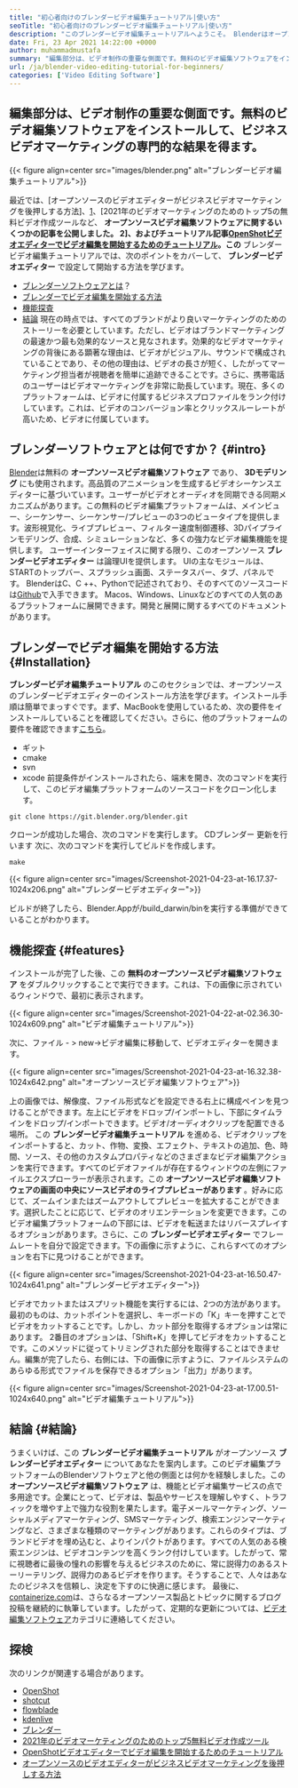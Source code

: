 ```yaml
---
title: "初心者向けのブレンダービデオ編集チュートリアル|使い方" 
seoTitle: "初心者向けのブレンダービデオ編集チュートリアル|使い方" 
description: "このブレンダービデオ編集チュートリアルへようこそ。 Blenderはオープンソースで、エフェクト、アニメーション、フィルター、ライブプレビュー、および画像を追加するためのサポートを提供しています。" 
date: Fri, 23 Apr 2021 14:22:00 +0000
author: muhammadmustafa
summary: "編集部分は、ビデオ制作の重要な側面です。無料のビデオ編集ソフトウェアをインストールして、ビジネスビデオマーケティングの専門的な結果を得ます。" 
url: /ja/blender-video-editing-tutorial-for-beginners/
categories: ['Video Editing Software']
---
```


## 編集部分は、ビデオ制作の重要な側面です。無料のビデオ編集ソフトウェアをインストールして、ビジネスビデオマーケティングの専門的な結果を得ます。

{{< figure align=center src="images/blender.png" alt="ブレンダービデオ編集チュートリアル">}}

最近では、[オープンソースのビデオエディターがビジネスビデオマーケティングを後押しする方法]、[1]、[2021年のビデオマーケティングのためのトップ5の無料ビデオ作成ツールなど、  **オープンソースビデオ編集ソフトウェアに関するいくつかの記事を公開しました。 2]、およびチュートリアル記事[OpenShotビデオエディターでビデオ編集を開始するためのチュートリアル][3]。この** ブレンダービデオ編集チュートリアルでは、次のポイントをカバーして、 **ブレンダービデオエディター**  で設定して開始する方法を学びます。
  * [ブレンダーソフトウェアとは][4]？
  * [ブレンダーでビデオ編集を開始する方法][5]
  * [機能探査][6]
  * [結論][7]
現在の時点では、すべてのブランドがより良いマーケティングのためのストーリーを必要としています。ただし、ビデオはブランドマーケティングの最速かつ最も効果的なソースと見なされます。効果的なビデオマーケティングの背後にある顕著な理由は、ビデオがビジュアル、サウンドで構成されていることであり、その他の理由は、ビデオの長さが短く、したがってマーケティング担当者が視聴者を簡単に追跡できることです。さらに、携帯電話のユーザーはビデオマーケティングを非常に助長しています。現在、多くのプラットフォームは、ビデオに付属するビジネスプロファイルをランク付けしています。これは、ビデオのコンバージョン率とクリックスルーレートが高いため、ビデオに付属しています。

## ブレンダーソフトウェアとは何ですか？ {#intro}

[Blender][8]は無料の  **オープンソースビデオ編集ソフトウェア** であり、 **3Dモデリング**  にも使用されます。高品質のアニメーションを生成するビデオシーケンスエディターに基づいています。ユーザーがビデオとオーディオを同期できる同期メカニズムがあります。この無料のビデオ編集プラットフォームは、メインビュー、シーケンサー、シーケンサー/プレビューの3つのビュータイプを提供します。波形視覚化、ライブプレビュー、フィルター速度制御遷移、3Dパイプラインモデリング、合成、シミュレーションなど、多くの強力なビデオ編集機能を提供します。
ユーザーインターフェイスに関する限り、このオープンソース  **ブレンダービデオエディター**  は論理UIを提供します。 UIの主なモジュールは、STARTのトップバー、スプラッシュ画面、ステータスバー、タブ、パネルです。 BlenderはC、C ++、Pythonで記述されており、そのすべてのソースコードは[Github][9]で入手できます。 Macos、Windows、Linuxなどのすべての人気のあるプラットフォームに展開できます。開発と展開に関するすべてのドキュメントがあります。

## ブレンダーでビデオ編集を開始する方法 {#Installation}

 **ブレンダービデオ編集チュートリアル** のこのセクションでは、オープンソースのブレンダービデオエディターのインストール方法を学びます。インストール手順は簡単でまっすぐです。まず、MacBookを使用しているため、次の要件をインストールしていることを確認してください。さらに、他のプラットフォームの要件を確認できます[こちら][10]。
  * ギット
  * cmake
  * svn
  * xcode
前提条件がインストールされたら、端末を開き、次のコマンドを実行して、このビデオ編集プラットフォームのソースコードをクローン化します。
```
git clone https://git.blender.org/blender.git
```
クローンが成功した場合、次のコマンドを実行します。
CDブレンダー
更新を行います
次に、次のコマンドを実行してビルドを作成します。
```
make
```

{{< figure align=center src="images/Screenshot-2021-04-23-at-16.17.37-1024x206.png" alt="ブレンダービデオエディター">}}

ビルドが終了したら、Blender.Appが/build_darwin/binを実行する準備ができていることがわかります。

## 機能探査 {#features}

インストールが完了した後、この  **無料のオープンソースビデオ編集ソフトウェア**  をダブルクリックすることで実行できます。これは、下の画像に示されているウィンドウで、最初に表示されます。

{{< figure align=center src="images/Screenshot-2021-04-22-at-02.36.30-1024x609.png" alt="ビデオ編集チュートリアル">}}

次に、ファイル - > new->ビデオ編集に移動して、ビデオエディターを開きます。

{{< figure align=center src="images/Screenshot-2021-04-23-at-16.32.38-1024x642.png" alt="オープンソースビデオ編集ソフトウェア">}}

上の画像では、解像度、ファイル形式などを設定できる右上に構成ペインを見つけることができます。左上にビデオをドロップ/インポートし、下部にタイムラインをドロップ/インポートできます。ビデオ/オーディオクリップを配置できる場所。
この  **ブレンダービデオ編集チュートリアル** を進める、ビデオクリップをインポートすると、カット、作物、変換、エフェクト、テキストの追加、色、時間、ソース、その他のカスタムプロパティなどのさまざまなビデオ編集アクションを実行できます。すべてのビデオファイルが存在するウィンドウの左側にファイルエクスプローラーが表示されます。この  **オープンソースビデオ編集ソフトウェアの画面の中央にソースビデオのライブプレビューがあります**  。好みに応じて、ズームインまたはズームアウトしてプレビューを拡大することができます。選択したことに応じて、ビデオのオリエンテーションを変更できます。このビデオ編集プラットフォームの下部には、ビデオを転送またはリバースプレイするオプションがあります。さらに、この **ブレンダービデオエディター**  でフレームレートを自分で設定できます。下の画像に示すように、これらすべてのオプションを右下に見つけることができます。

{{< figure align=center src="images/Screenshot-2021-04-23-at-16.50.47-1024x641.png" alt="ブレンダービデオエディター">}}

ビデオでカットまたはスプリット機能を実行するには、2つの方法があります。最初のものは、カットポイントを選択し、キーボードの「K」キーを押すことでビデオをカットすることです。しかし、カット部分を取得するオプションは常にあります。 2番目のオプションは、「Shift+K」を押してビデオをカットすることです。このメソッドに従ってトリミングされた部分を取得することはできません。編集が完了したら、右側には、下の画像に示すように、ファイルシステムのあらゆる形式でファイルを保存できるオプション「出力」があります。

{{< figure align=center src="images/Screenshot-2021-04-23-at-17.00.51-1024x640.png" alt="ビデオ編集チュートリアル">}}


## 結論 {#結論}

うまくいけば、この  **ブレンダービデオ編集チュートリアル** がオープンソース  **ブレンダービデオエディター**  についてあなたを案内します。このビデオ編集プラットフォームのBlenderソフトウェアと他の側面とは何かを経験しました。この **オープンソースビデオ編集ソフトウェア**  は、機能とビデオ編集サービスの点で多用途です。企業にとって、ビデオは、製品やサービスを理解しやすく、トラフィックを増やす上で強力な役割を果たします。電子メールマーケティング、ソーシャルメディアマーケティング、SMSマーケティング、検索エンジンマーケティングなど、さまざまな種類のマーケティングがあります。これらのタイプは、ブランドビデオを埋め込むと、よりインパクトがあります。すべての人気のある検索エンジンは、ビデオコンテンツを高くランク付けしています。したがって、常に視聴者に最後の憧れの影響を与えるビジネスのために、常に説得力のあるストーリーテリング、説得力のあるビデオを作ります。そうすることで、人々はあなたのビジネスを信頼し、決定を下すのに快適に感じます。
最後に、[containerize.com][11]は、さらなるオープンソース製品とトピックに関するブログ投稿を継続的に執筆しています。したがって、定期的な更新については、[ビデオ編集ソフトウェア][12]カテゴリに連絡してください。

## 探検
次のリンクが関連する場合があります。
  * [OpenShot][13]
  * [shotcut][14]
  * [flowblade][15]
  * [kdenlive][16]
  * [ブレンダー][8]
  * [2021年のビデオマーケティングのためのトップ5無料ビデオ作成ツール][2]
  * [OpenShotビデオエディターでビデオ編集を開始するためのチュートリアル][3]
  * [オープンソースのビデオエディターがビジネスビデオマーケティングを後押しする方法][1]



 [1]: https://blog.containerize.com/video-editing-software/how-video-editing-software-improves-business-video-marketing/
 [2]: https://blog.containerize.com/video-editing-software/top-5-open-source-video-editor-software-for-video-marketing/
 [3]: https://blog.containerize.com/video-editing-software/openshot-video-editor-tutorial-for-beginners-open-source/
 [4]: #intro
 [5]: #Installation
 [6]: #features
 [7]: #Conclusion
 [8]: https://products.containerize.com/video-editing-software/blender
 [9]: https://github.com/blender/blender
 [10]: https://wiki.blender.org/wiki/Building_Blender
 [11]: https://www.containerize.com/
 [12]: https://products.containerize.com/video-editing-software
 [13]: https://products.containerize.com/video-editing-software/openshot
 [14]: https://products.containerize.com/video-editing-software/shotcut
 [15]: https://products.containerize.com/video-editing-software/flowblade
 [16]: https://products.containerize.com/video-editing-software/kdenlive
